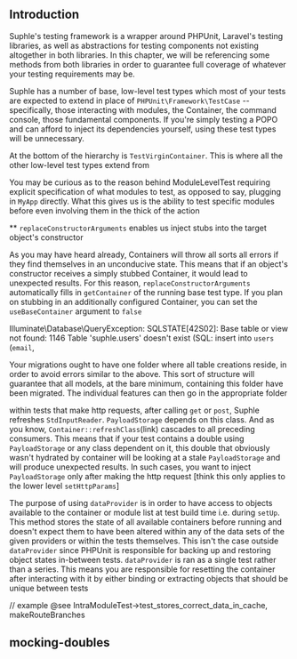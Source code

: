 ## Introduction

Suphle's testing framework is a wrapper around PHPUnit, Laravel's testing libraries, as well as abstractions for testing components not existing altogether in both libraries. In this chapter, we will be referencing some methods from both libraries in order to guarantee full coverage of whatever your testing requirements may be.

Suphle has a number of base, low-level test types which most of your tests are expected to extend in place of `PHPUnit\Framework\TestCase` -- specifically, those interacting with modules, the Container, the command console, those fundamental components. If you're simply testing a POPO and can afford to inject its dependencies yourself, using these test types will be unnecessary.

At the bottom of the hierarchy is `TestVirginContainer`. This is where all the other low-level test types extend from

You may be curious as to the reason behind ModuleLevelTest requiring explicit specification of what modules to test, as opposed to say, plugging in `MyApp` directly. What this gives us is the ability to test specific modules before even involving them in the thick of the action

**
`replaceConstructorArguments` enables us inject stubs into the target object's constructor

As you may have heard already, Containers will throw all sorts all errors if they find themselves in an unconducive state. This means that if an object's constructor receives a simply stubbed Container, it would lead to unexpected results. For this reason, `replaceConstructorArguments` automatically fills in `getContainer` of the running base test type. If you plan on stubbing in an additionally configured Container, you can set the `useBaseContainer` argument to `false`



Illuminate\Database\QueryException: SQLSTATE[42S02]: Base table or view not found: 1146 Table 'suphle.users' doesn't exist (SQL: insert into `users` (`email`, 

Your migrations ought to have one folder where all table creations reside, in order to avoid errors similar to the above. This sort of structure will guarantee that all models, at the bare minimum, containing this folder have been migrated. The individual features can then go in the appropriate folder

within tests that make http requests, after calling `get` or `post`, Suphle refreshes `StdInputReader`. `PayloadStorage` depends on this class. And as you know, `Container::refreshClass`(link) cascades to all preceding consumers. This means that if your test contains a double using `PayloadStorage` or any class dependent on it, this double that obviously wasn't hydrated by container will be looking at a stale `PayloadStorage` and will produce unexpected results. In such cases, you want to inject `PayloadStorage` only after making the http request
[think this only applies to the lower level `setHttpParams`]

The purpose of using `dataProvider` is in order to have access to objects available to the container or module list at test build time i.e. during `setUp`. This method stores the state of all available containers before running and doesn't expect them to have been altered within any of the data sets of the given providers or within the tests themselves. This isn't the case outside `dataProvider` since PHPUnit is responsible for backing up and restoring object states in-between tests. `dataProvider` is ran as a single test rather than a series. This means you are responsible for resetting the container after interacting with it by either binding or extracting objects that should be unique between tests

// example @see IntraModuleTest->test_stores_correct_data_in_cache, makeRouteBranches

## mocking-doubles